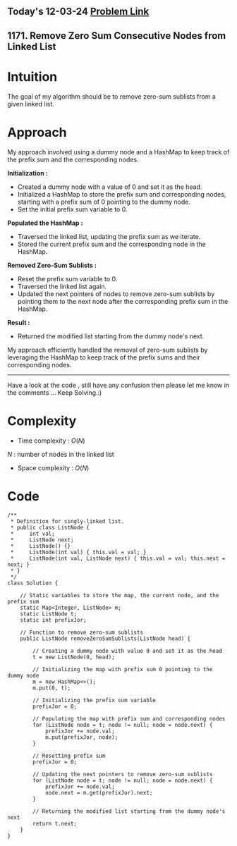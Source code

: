 ## Today's 12-03-24 [Problem Link](https://leetcode.com/problems/remove-zero-sum-consecutive-nodes-from-linked-list/description/?envType=daily-question&envId=2024-03-12)
## 1171. Remove Zero Sum Consecutive Nodes from Linked List

# Intuition
<!-- Describe your first thoughts on how to solve this problem. -->
The goal of my algorithm should be to remove zero-sum sublists from a given linked list. 

# Approach
<!-- Describe your approach to solving the problem. -->
My approach involved using a dummy node and a HashMap to keep track of the prefix sum and the corresponding nodes.

**Initialization :**
- Created a dummy node with a value of 0 and set it as the head.
- Initialized a HashMap to store the prefix sum and corresponding nodes, starting with a prefix sum of 0 pointing to the dummy node.
- Set the initial prefix sum variable to 0.

**Populated the HashMap :**
- Traversed the linked list, updating the prefix sum as we iterate.
- Stored the current prefix sum and the corresponding node in the HashMap.

**Removed Zero-Sum Sublists :**
- Reset the prefix sum variable to 0.
- Traversed the linked list again.
- Updated the next pointers of nodes to remove zero-sum sublists by pointing them to the next node after the corresponding prefix sum in the HashMap.

**Result  :**
- Returned the modified list starting from the dummy node's next.

My approach efficiently handled the removal of zero-sum sublists by leveraging the HashMap to keep track of the prefix sums and their corresponding nodes.

---
Have a look at the code , still have any confusion then please let me know in the comments ... Keep Solving.:)
# Complexity
- Time complexity : $O(N)$
<!-- Add your time complexity here, e.g. $$O(n)$$ -->
$N$ : number of nodes in the linked list
- Space complexity : $O(N)$
<!-- Add your space complexity here, e.g. $$O(n)$$ -->

# Code
```
/**
 * Definition for singly-linked list.
 * public class ListNode {
 *     int val;
 *     ListNode next;
 *     ListNode() {}
 *     ListNode(int val) { this.val = val; }
 *     ListNode(int val, ListNode next) { this.val = val; this.next = next; }
 * }
 */
class Solution {
    
    // Static variables to store the map, the current node, and the prefix sum
    static Map<Integer, ListNode> m;
    static ListNode t;
    static int prefixJor;

    // Function to remove zero-sum sublists
    public ListNode removeZeroSumSublists(ListNode head) {
        
        // Creating a dummy node with value 0 and set it as the head
        t = new ListNode(0, head);
        
        // Initializing the map with prefix sum 0 pointing to the dummy node
        m = new HashMap<>();
        m.put(0, t);
        
        // Initializing the prefix sum variable
        prefixJor = 0;
        
        // Populating the map with prefix sum and corresponding nodes
        for (ListNode node = t; node != null; node = node.next) {
            prefixJor += node.val;
            m.put(prefixJor, node);
        }
        
        // Resetting prefix sum
        prefixJor = 0;
        
        // Updating the next pointers to remove zero-sum sublists
        for (ListNode node = t; node != null; node = node.next) {
            prefixJor += node.val;
            node.next = m.get(prefixJor).next;
        }
        
        // Returning the modified list starting from the dummy node's next
        return t.next;
    }
}
```